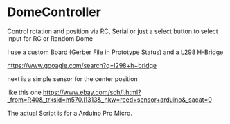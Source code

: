 # DomeController
Control rotation and position via RC, Serial or just a select button to select input for RC or Random Dome

I use a custom Board (Gerber File in Prototype Status)
and a L298 H-Bridge

https://www.gooagle.com/search?q=l298+h+bridge

next is a simple sensor for the center position

like this one 
https://www.ebay.com/sch/i.html?_from=R40&_trksid=m570.l1313&_nkw=reed+sensor+arduino&_sacat=0

The actual Script is for a Arduino Pro Micro. 

